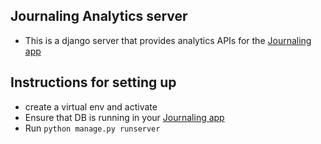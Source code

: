 ## Journaling Analytics server

- This is a django server that provides analytics APIs for the [Journaling app](https://github.com/FrankApiyo/journal)


## Instructions for setting up

- create a virtual env and activate
- Ensure that DB is running in your [Journaling app](https://github.com/FrankApiyo/journal)
- Run `python manage.py runserver`
